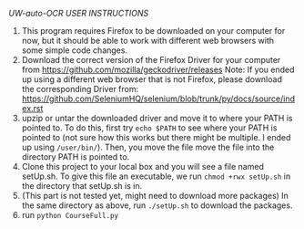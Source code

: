 *UW-auto-OCR USER INSTRUCTIONS*

1. This program requires Firefox to be downloaded on your computer for now, but it should be able to work with different web browsers with some simple code changes.
2. Download the correct version of the Firefox Driver for your computer from https://github.com/mozilla/geckodriver/releases
Note: If you ended up using a different web browser that is not Firefox, please download the corresponding Driver from: https://github.com/SeleniumHQ/selenium/blob/trunk/py/docs/source/index.rst
3. upzip or untar the downloaded driver and move it to where your PATH is pointed to.
To do this, first try ``echo $PATH`` to see where your PATH is pointed to (not sure how this works but there might be multiple. I ended up using ``/user/bin/``).  Then, you move the file move the file into the directory PATH is pointed to.
4. Clone this project to your local box and you will see a file named setUp.sh. To give this file an executable, we run ``chmod +rwx setUp.sh`` in the directory that setUp.sh is in.
5. (This part is not tested yet, might need to download more packages) In the same directory as above,  run ``./setUp.sh`` to download the packages.
6. run ``python CourseFull.py``
